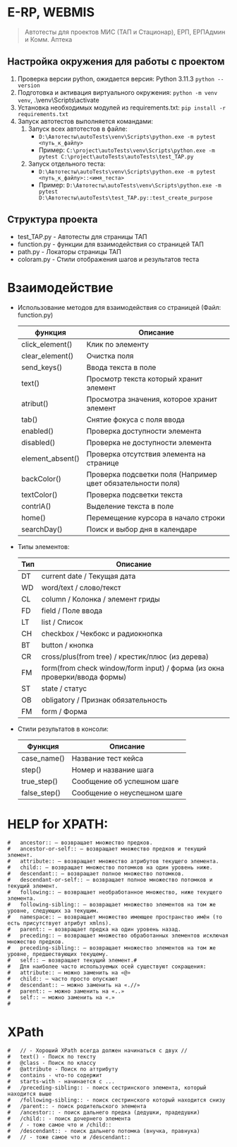 # E-RP, WEBMIS

> Автотесты для проектов МИС (ТАП и Стационар), ЕРП, ЕРПАдмин и Комм. Аптека 


## Настройка окружения для работы с проектом
1. Проверка версии python, ожидается версия: Python 3.11.3 `python --version`
2. Подготовка и активация виртуального окружения: `python -m venv venv`, .\venv\Scripts\activate
3. Установка необходимых модулей из requirements.txt: `pip install -r requirements.txt`
4. Запуск автотестов выполняется командами: 
   1. Запуск всех автотестов в файле: 
      - `D:\Автотесты\autoTests\venv\Scripts\python.exe -m pytest <путь_к_файлу>`
      - Пример: `C:\project\autoTests\venv\Scripts\python.exe -m pytest C:\project\autoTests\autoTests\test_TAP.py`
   2. Запуск отдельного теста:
      - `D:\Автотесты\autoTests\venv\Scripts\python.exe -m pytest <путь_к_файлу>::<имя_теста>`
      - Пример: `D:\Автотесты\autoTests\venv\Scripts\python.exe -m pytest D:\Автотесты\autoTests\test_TAP.py::test_create_purpose`

## Структура проекта
- test_TAP.py - Автотесты для страницы ТАП
- function.py - функции для взаимодействия со страницей ТАП
- path.py     - Локаторы страницы ТАП
- coloram.py  - Стили отображения шагов и результатов теста



# Взаимодействие
- Использование методов для взаимодействия со страницей (Файл: function.py)

    | функция          | Описание                                                    |
    |------------------|-------------------------------------------------------------|
    | click_element()  | Клик по элементу                                            
    | clear_element()  | Очистка поля                                                
    | send_keys()      | Ввода текста в поле                                         
    | text()           | Просмотр текста который хранит элемент                      
    | atribut()        | Просмотра значения, которое хранит элемент                  
    | tab()            | Снятие фокуса с поля ввода                                  
    | enabled()        | Проверка доступности элемента                               
    | disabled()       | Проверка не доступности элемента                            
    | element_absent() | Проверка отсутствия элемента на странице                    
    | backColor()      | Проверка подсветки поля (Например цвет обязательности поля) 
    | textColor()      | Проверка подсветки текста                                   
    | contrlA()        | Выделение текста в поле                                     
    | home()           | Перемещение курсора в начало строки                         
    | searchDay()      | Поиск и выбор дня в календаре                               

   
- Типы  элементов:

    | Тип | Описание                                                                  |
    |-----|---------------------------------------------------------------------------|
    | DT  | current date / Текущая дата                                               
    | WD  | word/text / слово/текст                                                   
    | CL  | column    / Колонка / элемент гриды                                       
    | FD  | field     / Поле ввода                                                    
    | LT  | list      / Список                                                        
    | CH  | checkbox  / Чекбокс и радиокнопка                                         
    | BT  | button    / кнопка                                                        
    | CR  | cross/plus(from tree)              / крестик/плюс (из дерева)             
    | FM  | form(from check window/form input) / форма (из окна проверки/ввода формы) 
    | ST  | state / статус                                                            
    | OB  | obligatory / Признак обязательность                                       
    | FM  | form / Форма                                                              


- Стили результатов в консоли:

    | Функция      | Описание                     |
    |--------------|------------------------------|
    | case_name()  | Название тест кейса          
    | step()       | Номер и название шага        
    | true_step()  | Сообщение об успешном шаге   
    | false_step() | Сообщение о неуспешном шаге  

# HELP for XPATH:
    #   ancestor:: — возвращает множество предков.
    #   ancestor-or-self:: — возвращает множество предков и текущий элемент.
    #   attribute:: — возвращает множество атрибутов текущего элемента.
    #   child:: — возвращает множество потомков на один уровень ниже.
    #   descendant:: — возвращает полное множество потомков.
    #   descendant-or-self:: — возвращает полное множество потомков и текущий элемент.
    #   following:: — возвращает необработанное множество, ниже текущего элемента.
    #   following-sibling:: — возвращает множество элементов на том же уровне, следующих за текущим.
    #   namespace:: — возвращает множество имеющее пространство имён (то есть присутствует атрибут xmlns).
    #   parent:: — возвращает предка на один уровень назад.
    #   preceding:: — возвращает множество обработанных элементов исключая множество предков.
    #   preceding-sibling:: — возвращает множество элементов на том же уровне, предшествующих текущему.
    #   self:: — возвращает текущий элемент.#
    #   Для наиболее часто используемых осей существуют сокращения:
    #   attribute:: — можно заменить на «@»
    #   child:: — часто просто опускают
    #   descendant:: — можно заменить на «.//»
    #   parent:: — можно заменить на «..»
    #   self:: — можно заменить на «.»
    #

#   XPath
    #   // - Хороший XPath всегда должен начинаться с двух //
    #   text() - Поиск по тексту
    #   @class - Поиск по классу
    #   @attribute - Поиск по аттрибуту 
    #   contains - что-то содержит
    #   starts-with - начинается с ...
    #   /preceding-sibling:: - поиск сестринского элемента, который находится выше
    #   /following-sibling:: - поиск сестринского который находится снизу
    #   /parent:: - поиск родительского элемента
    #   /ancestor:: - поиск дальнего предка (дедушки, прадедушки)
    #   /child:: - поиск дочернего элемента
    #   / - тоже самое что и /child::
    #   /descendant:: - поиск дальнего потомка (внучка, правнука)
    #   // - тоже самое что и /descendant::


